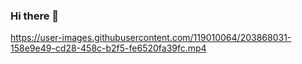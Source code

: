 ### Hi there 👋




https://user-images.githubusercontent.com/119010064/203868031-158e9e49-cd28-458c-b2f5-fe6520fa39fc.mp4

